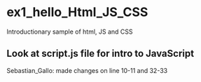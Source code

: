 # ex1_hello_Html_JS_CSS
Introductionary sample of html, JS and CSS

## Look at script.js file for intro to JavaScript
Sebastian_Gallo: made changes on line 10-11 and 32-33